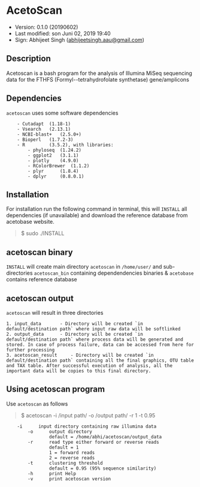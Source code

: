 # AcetoScan

- Version: 0.1.0 (20190602)
- Last modified: son Juni 02, 2019  19:40
- Sign: Abhijeet Singh (abhijeetsingh.aau@gmail.com)

## Description

Acetoscan is a bash program for the analysis of Illumina MiSeq sequencing data for the FTHFS (Formyl--tetrahydrofolate synthetase) gene/amplicons


## Dependencies

`acetoscan` uses some software dependencies
```
	- Cutadapt 	(1.18-1)
	- Vsearch 	(2.13.1)
	- NCBI-blast+ 	(2.5.0+)
	- Bioperl 	(1.7.2-3)
	- R 		(3.5.2), with libraries:
		- phyloseq 	(1.24.2)
		- ggplot2 	(3.1.1)
		- plotly 	(4.9.0)
		- RColorBrewer 	(1.1.2)
		- plyr 		(1.8.4)
		- dplyr 	(0.8.0.1)
```


## Installation

For installation run the following command in terminal, this will `INSTALL` all dependencies (if unavailable) and download the reference database from acetobase website. 

> $ sudo ./INSTALL

## acetoscan binary

`INSTALL` will create main directory `acetoscan` in `/home/user/` and sub-directories `acetoscan_bin` containing dependendencies binaries & `acetobase` contains reference database

## acetoscan output

`acetoscan` will result in three directories

```
1. input_data 		- Directory will be created `in default/destination path` where input raw data will be softlinked
2. output_data 		- Directory will be created `in default/destination path` where process data will be generated and stored. In case of process failure, data can be accessed from here for further processing
3. acetoscan_result 	- Directory will be created `in default/destination path` containing all the final graphics, OTU table and TAX table. After successful execution of analysis, all the important data will be copies to this final directory.
```
## Using acetoscan program

Use `acetoscan` as follows

> $ acetoscan -i /input path/ -o /output path/ -r 1 -t 0.95
	
```
	-i      input directory containing raw illumina data
        -o      output directory
                default = /home/abhi/acetoscan/output_data
        -r      read type either forward or reverse reads 
                default = 1        
                1 = forward reads
                2 = reverse reads
        -t      clustering threshold
                default = 0.95 (95% sequence similarity)      
        -h      print Help
        -v      print acetoscan version

```
